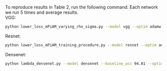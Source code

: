 To reproduce results in Table 2, run the following command. Each network we run 5 times and average results.  
VGG:
```bash
python lower_loss_mPiAM_varying_rho_sigma.py --model vgg --optim adamw --eps 1e-8 --sigma_lr 6.5 --rho_lr 5e4 --beta1 0.9 --beta2 0.999 --momentum 0.9 --batchsize 128  --total_epoch 205 --decay_epoch 10  --lr-gamma 0.9 --baseline_acc 0.9103 --beta_rmsprop 0.999 --weight_decay 2.5e-4
```
Resnet:
```bash
python lower_loss_mPiAM_training_procedure.py --model resnet --optim adamw --eps 1e-8 --sigma_lr 0.1 --rho_lr 5e3 --beta1 0.9 --beta2 0.999 --momentum 0.9 --batchsize 128  --total_epoch 205 --decay_epoch 3 --lr-gamma 0.85 --weight_decay 5e-5 --baseline_acc 95.00 --beta_rmsprop 0.999
```
Densenet:
```bash
python lambda_densenet.py --model densenet --baseline_acc 94.81 --optim adamw --eps 1e-8 --sigma_lr 0.08 --rho_lr 2e3 --beta1 0.9 --beta2 0.999 --momentum 0.9 --batchsize 256  --total_epoch 201 --decay_epoch 50  --weight_decay 2e-5 --lr-gamma 0.25 --beta_rmsprop 0.999 --l2_lambda 1e-5
```
